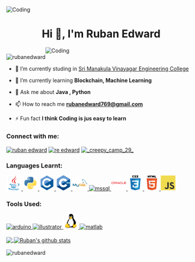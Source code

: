 <img align="center" alt="Coding" width="1000px" src="https://www.itfms.com/img/gif/addon.gif"> 

<h1 align="center">Hi 👋, I'm Ruban Edward</h1>
<img align="right" alt="Coding" width="400" src="https://miro.medium.com/max/1360/0*7Q3yvSIv_t0ioJ-Z.gif"> 

<p align="left"> <img src="https://komarev.com/ghpvc/?username=Ruban-Edward&label=Profile%20views&color=0e75b6&style=flat" alt="rubanedward" /> </p>

- 🔭 I’m currently studing in [Sri Manakula Vinayagar Engineering College](https://smvec.ac.in/)

- 🌱 I’m currently learning **Blockchain, Machine Learning**

- 💬 Ask me about **Java , Python**

- 📫 How to reach me **rubanedward769@gmail.com**

- ⚡ Fun fact **I think Coding is jus easy to learn**

<h3 align="left">Connect with me:</h3>
<p align="left">
<a href="https://www.linkedin.com/feed/?trk=404_page" target="blank"><img align="center" src="https://raw.githubusercontent.com/rahuldkjain/github-profile-readme-generator/master/src/images/icons/Social/linked-in-alt.svg" alt="ruban edward" height="30" width="40" /></a>
<a href="https://www.facebook.com/profile.php?id=100013069028589" target="blank"><img align="center" src="https://raw.githubusercontent.com/rahuldkjain/github-profile-readme-generator/master/src/images/icons/Social/facebook.svg" alt="re edward" height="30" width="40" /></a>
<a href="https://instagram.com/_creepy_camp_29_" target="blank"><img align="center" src="https://raw.githubusercontent.com/rahuldkjain/github-profile-readme-generator/master/src/images/icons/Social/instagram.svg" alt="_creepy_camp_29_" height="30" width="40" /></a>
</p>

<h3 align="left">Languages Learnt:</h3>
<p align="left"> <a href="https://www.java.com" target="_blank" rel="noreferrer"> <img src="https://raw.githubusercontent.com/devicons/devicon/master/icons/java/java-original.svg" alt="java" width="40" height="40"/> </a> <a href="https://www.python.org" target="_blank" rel="noreferrer"> <img src="https://raw.githubusercontent.com/devicons/devicon/master/icons/python/python-original.svg" alt="python" width="40" height="40"/> </a> <a href="https://www.cprogramming.com/" target="_blank" rel="noreferrer"> <img src="https://raw.githubusercontent.com/devicons/devicon/master/icons/c/c-original.svg" alt="c" width="40" height="40"/> </a> <a href="https://www.w3schools.com/cpp/" target="_blank" rel="noreferrer"> <img src="https://raw.githubusercontent.com/devicons/devicon/master/icons/cplusplus/cplusplus-original.svg" alt="cplusplus" width="40" height="40"/> </a> <a href="https://www.mysql.com/" target="_blank" rel="noreferrer"> <img src="https://raw.githubusercontent.com/devicons/devicon/master/icons/mysql/mysql-original-wordmark.svg" alt="mysql" width="40" height="40"/> </a>   <a href="https://www.microsoft.com/en-us/sql-server" target="_blank" rel="noreferrer"> <img src="https://www.svgrepo.com/show/303229/microsoft-sql-server-logo.svg" alt="mssql" width="40" height="40"/> </a>   <a href="https://www.oracle.com/" target="_blank" rel="noreferrer"> <img src="https://raw.githubusercontent.com/devicons/devicon/master/icons/oracle/oracle-original.svg" alt="oracle" width="40" height="40"/> </a> <a href="https://www.w3schools.com/css/" target="_blank" rel="noreferrer"> <img src="https://raw.githubusercontent.com/devicons/devicon/master/icons/css3/css3-original-wordmark.svg" alt="css3" width="40" height="40"/> </a> <a href="https://www.w3.org/html/" target="_blank" rel="noreferrer"> <img src="https://raw.githubusercontent.com/devicons/devicon/master/icons/html5/html5-original-wordmark.svg" alt="html5" width="40" height="40"/> </a> <a href="https://developer.mozilla.org/en-US/docs/Web/JavaScript" target="_blank" rel="noreferrer"> <img src="https://raw.githubusercontent.com/devicons/devicon/master/icons/javascript/javascript-original.svg" alt="javascript" width="40" height="40"/> </a>  </p>
<h3 align="left">Tools Used:</h3>
<a href="https://www.arduino.cc/" target="_blank" rel="noreferrer"> <img src="https://cdn.worldvectorlogo.com/logos/arduino-1.svg" alt="arduino" width="40" height="40"/> </a> <a href="https://www.adobe.com/in/products/illustrator.html" target="_blank" rel="noreferrer"> <img src="https://www.vectorlogo.zone/logos/adobe_illustrator/adobe_illustrator-icon.svg" alt="illustrator" width="40" height="40"/> </a> <a href="https://www.linux.org/" target="_blank" rel="noreferrer"> <img src="https://raw.githubusercontent.com/devicons/devicon/master/icons/linux/linux-original.svg" alt="linux" width="40" height="40"/> </a> <a href="https://www.mathworks.com/" target="_blank" rel="noreferrer"> <img src="https://upload.wikimedia.org/wikipedia/commons/2/21/Matlab_Logo.png" alt="matlab" width="40" height="40"/> </a> 
 
<br>
<br>
<a href="https://github.com/Ruban-Edward/github-readme-stats">
<img align="center" src="https://github-readme-stats.vercel.app/api/top-langs/?username=Ruban-Edward&layout=compact&theme=merko" />
</a>
<a href="https://github.com/Ruban-Edward">
 <img align="center" src="https://github-readme-stats.vercel.app/api?username=Ruban-Edward&show_icons=true&theme=merko&line_height=27" alt="Ruban's github stats"/>
</a>
<br>
<p><img align="center" src="https://github-readme-streak-stats.herokuapp.com/?user=Ruban-Edward&theme=merko" alt="rubanedward" /></p>
